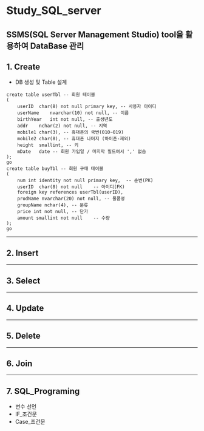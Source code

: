 # Study_SQL_server

SSMS(SQL Server Management Studio) tool을 활용하여 DataBase 관리
--------------------------------------

## 1. Create
* DB 생성 및 Table 설계
```
create table userTbl -- 회원 테이블
(
	userID	char(8) not null primary key, -- 사용자 아이디
	userName	nvarchar(10) not null, -- 이름
	birthYear	int not null, -- 출생년도
	addr	nchar(2) not null, -- 지역
	mobile1	char(3), -- 휴대폰의 국번(010~019)
	mobile2	char(8), -- 휴대폰 나머지 (하이픈-제외)
	height	smallint, -- 키
	mDate	date -- 회원 가입일 / 마지막 필드여서 ',' 없슴
);
go
create table buyTbl -- 회원 구매 테이블
(
	num	int identity not null primary key,	-- 순번(PK)
	userID	char(8)	not null	-- 아이디(FK)
	foreign key references userTbl(userID),
	prodName nvarchar(20) not null,	-- 물품명
	groupName nchar(4),	-- 분류
	price int not null,	-- 단가
	amount smallint not null	-- 수량
);
go
```
---------------------------------------

## 2. Insert

---------------------------------------

## 3. Select

---------------------------------------

## 4. Update

---------------------------------------

## 5. Delete

---------------------------------------

## 6. Join

---------------------------------------
## 7. SQL_Programing

* 변수 선언
* IF_조건문
* Case_조건문

